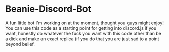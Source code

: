 # Beanie-Discord-Bot
A fun little bot I'm working on at the moment, thought you guys might enjoy!
You can use this code as a starting point for getting into discord.js if you want, honestly do whatever the fuck you want with this code other than be a dick and make an exact replica (if you do that you are just sad to a point beyond belief.

